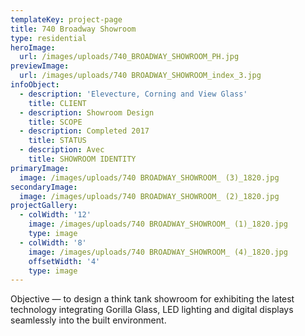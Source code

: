 ```yaml
---
templateKey: project-page
title: 740 Broadway Showroom
type: residential
heroImage:
  url: /images/uploads/740_BROADWAY_SHOWROOM_PH.jpg
previewImage:
  url: /images/uploads/740 BROADWAY_SHOWROOM_index_3.jpg
infoObject:
  - description: 'Elevecture, Corning and View Glass'
    title: CLIENT
  - description: Showroom Design
    title: SCOPE
  - description: Completed 2017
    title: STATUS
  - description: Avec
    title: SHOWROOM IDENTITY
primaryImage:
  image: /images/uploads/740 BROADWAY_SHOWROOM_ (3)_1820.jpg
secondaryImage:
  image: /images/uploads/740 BROADWAY_SHOWROOM_ (2)_1820.jpg
projectGallery:
  - colWidth: '12'
    image: /images/uploads/740 BROADWAY_SHOWROOM_ (1)_1820.jpg
    type: image
  - colWidth: '8'
    image: /images/uploads/740 BROADWAY_SHOWROOM_ (4)_1820.jpg
    offsetWidth: '4'
    type: image
---
```

Objective — to design a think tank showroom for exhibiting the latest technology integrating Gorilla Glass, LED lighting and digital displays seamlessly into the built environment.

